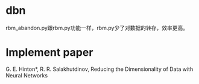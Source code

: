 # dbn
rbm_abandon.py跟rbm.py功能一样，rbm.py少了对数据的转存，效率更高。
# Implement paper
G. E. Hinton*, R. R. Salakhutdinov, Reducing the Dimensionality of Data with Neural Networks
